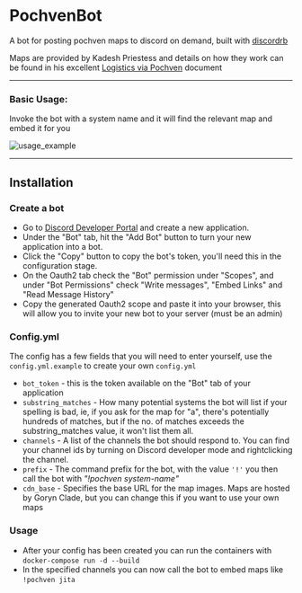 # PochvenBot

A bot for posting pochven maps to discord on demand, built with [discordrb](https://github.com/shardlab/discordrb) 

Maps are provided by Kadesh Priestess and details on how they work can be found in his excellent [Logistics via Pochven](https://docs.google.com/document/d/1Cllc7yWghQm52wZ2wFqn1e_Ule2KbNQtQuPNrP_TiHU/edit) document


---


### Basic Usage:

Invoke the bot with a system name and it will find the relevant map and embed it for you

![usage_example](https://i.imgur.com/2FJi08V.png)

---
## Installation

### Create a bot

- Go to [Discord Developer Portal](https://discord.com/developers/applications) and create a new application. 
- Under the "Bot" tab, hit the "Add Bot" button to turn your new application into a bot.
- Click the "Copy" button to copy the bot's token, you'll need this in the configuration stage.
- On the Oauth2 tab check the "Bot" permission under "Scopes", and under "Bot Permissions" check "Write messages", "Embed Links" and "Read Message History"
- Copy the generated Oauth2 scope and paste it into your browser, this will allow you to invite your new bot to your server (must be an admin)

### Config.yml

The config has a few fields that you will need to enter yourself, use the `config.yml.example` to create your own `config.yml`

- `bot_token` - this is the token available on the "Bot" tab of your application
- `substring_matches` - How many potential systems the bot will list if your spelling is bad, ie, if you ask for the map for "a", there's potentially hundreds of matches, but if the no. of matches exceeds the substring_matches value, it won't list them all.
- `channels` - A list of the channels the bot should respond to. You can find your channel ids by turning on Discord developer mode and rightclicking the channel.
- `prefix` - The command prefix for the bot, with the value `'!'` you then call the bot with *"!pochven system-name"*
- `cdn_base` - Specifies the base URL for the map images. Maps are hosted by Goryn Clade, but you can change this if you want to use your own maps 


### Usage
- After your config has been created you can run the containers with `docker-compose run -d --build`
- In the specified channels you can now call the bot to embed maps like `!pochven jita`

